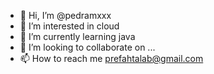 - 👋 Hi, I’m @pedramxxx
- 👀 I’m interested in cloud
- 🌱 I’m currently learning java
- 💞️ I’m looking to collaborate on ...
- 📫 How to reach me prefahtalab@gmail.com

<!---
pedramxxx/pedramxxx is a ✨ special ✨ repository because its `README.md` (this file) appears on your GitHub profile.
You can click the Preview link to take a look at your changes.
--->
